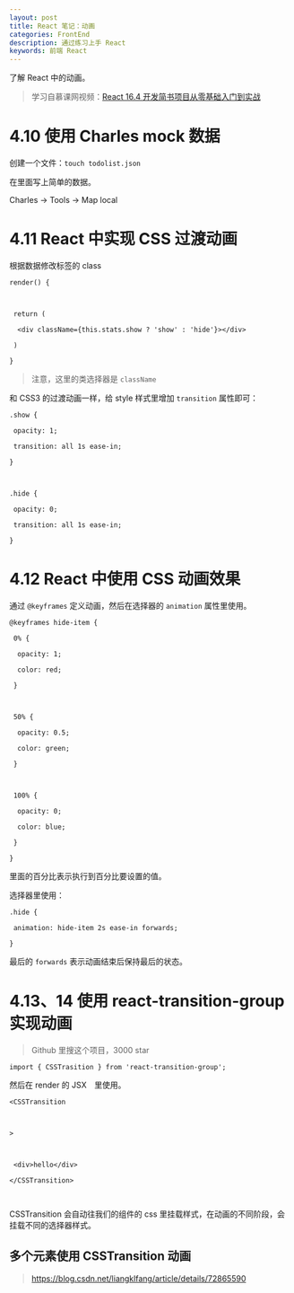 ```yaml
---
layout: post
title: React 笔记：动画
categories: FrontEnd
description: 通过练习上手 React
keywords: 前端 React
---
```


了解 React 中的动画。

>学习自慕课网视频：[React 16.4 开发简书项目从零基础入门到实战](https://coding.imooc.com/class/229.html)


# 4.10 使用 Charles mock 数据



创建一个文件：``touch todolist.json``





在里面写上简单的数据。





Charles -> Tools -> Map local






# 4.11 React 中实现 CSS 过渡动画





根据数据修改标签的 class





```
render() {



 return (

  <div className={this.stats.show ? 'show' : 'hide'}></div>

 )

}

```



> 注意，这里的类选择器是 ``className``





和 CSS3 的过渡动画一样，给 style 样式里增加 ``transition`` 属性即可：





```
.show {

 opacity: 1;

 transition: all 1s ease-in;

}



.hide {

 opacity: 0;

 transition: all 1s ease-in;

}

``` 



# 4.12 React 中使用 CSS 动画效果





通过 ``@keyframes`` 定义动画，然后在选择器的 ``animation`` 属性里使用。





```
@keyframes hide-item {

 0% {

  opacity: 1;

  color: red;

 }



 50% {

  opacity: 0.5;

  color: green;

 }

	

 100% {

  opacity: 0;

  color: blue;

 }

}

```



里面的百分比表示执行到百分比要设置的值。





选择器里使用：



```
.hide {

 animation: hide-item 2s ease-in forwards;

}

```



最后的 ``forwards`` 表示动画结束后保持最后的状态。






# 4.13、14 使用 react-transition-group 实现动画





> Github 里搜这个项目，3000 star





```
import { CSSTrasition } from 'react-transition-group';

```



然后在 render 的 JSX　里使用。





```
<CSSTransition

	

>



 <div>hello</div>

</CSSTransition>



```



CSSTransition 会自动往我们的组件的 css 里挂载样式，在动画的不同阶段，会挂载不同的选择器样式。





## 多个元素使用 CSSTransition 动画



>https://blog.csdn.net/liangklfang/article/details/72865590







